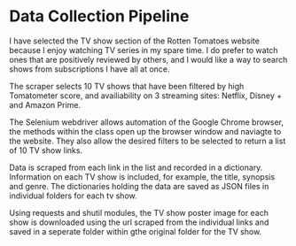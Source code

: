 # Data Collection Pipeline

I have selected the TV show section of the Rotten Tomatoes website because I enjoy watching TV series in my spare time. I do prefer to watch ones that are positively reviewed by others, and I would like a way to search shows from subscriptions I have all at once.

The scraper selects 10 TV shows that have been filtered by high Tomatometer score, and availiability on 3 streaming sites: Netflix, Disney + and Amazon Prime.

The Selenium webdriver allows automation of the Google Chrome browser, the methods within the class open up the browser window and naviagte to the website. They also allow the desired filters to be selected to return a list of 10 TV show links.

Data is scraped from each link in the list and recorded in a dictionary. Information on each TV show is included, for example, the title, synopsis and genre. The dictionaries holding the data are saved as JSON files in individual folders for each tv show.

Using requests and shutil modules, the TV show poster image for each show is downloaded using the url scraped from the individual links and saved in a seperate folder within gthe original folder for the TV show.